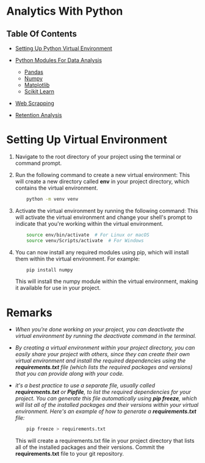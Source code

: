 # Analytics With Python

## Table Of Contents
- [Setting Up Python Virtual Environment](#setting-up-virtual-environment)
- [Python Modules For Data Analysis](https://github.com/nyangweso-rodgers/Data_Analytics/tree/main/Analytics_with_Python/Python_Modules_for_Data_Analysis)
    - [Pandas]()
    - [Numpy]()
    - [Matplotlib]()
    - [Scikit Learn]()
    
- [Web Scrapping](https://github.com/nyangweso-rodgers/Data_Analytics/tree/main/Analytics_with_Python/Web_Scrapping)
- [Retention Analysis](https://github.com/nyangweso-rodgers/Data_Analytics/tree/main/Analytics_with_Python/Retention_Analysis)

# Setting Up Virtual Environment
1. Navigate to the root directory of your project using the terminal or command prompt.

1. Run the following command to create a new virtual environment: This will create a new directory called __env__ in your project directory, which contains the virtual environment.

    ```sh
        python -m venv venv
    ```
2. Activate the virtual environment by running the following command: This will activate the virtual environment and change your shell's prompt to indicate that you're working within the virtual environment.

    ```sh
        source env/bin/activate  # For Linux or macOS
        source venv/Scripts/activate  # For Windows
    ```

3. You can now install any required modules using pip, which will install them within the virtual environment. For example:

    ```sh
        pip install numpy
    ```

    This will install the numpy module within the virtual environment, making it available for use in your project.

# Remarks
* _When you're done working on your project, you can deactivate the virtual environment by running the deactivate command in the terminal._

* _By creating a virtual environment within your project directory, you can easily share your project with others, since they can create their own virtual environment and install the required dependencies using the __requirements.txt__ file (which lists the required packages and versions) that you can provide along with your code._

* _it's a best practice to use a separate file, usually called __requirements.txt__ or __Pipfile__, to list the required dependencies for your project. You can generate this file automatically using __pip freeze__, which will list all of the installed packages and their versions within your virtual environment. Here's an example of how to generate a __requirements.txt__ file:_

    ```sh
        pip freeze > requirements.txt
    ```

    This will create a requirements.txt file in your project directory that lists all of the installed packages and their versions. Commit the __requirements.txt__ file to your git repository.